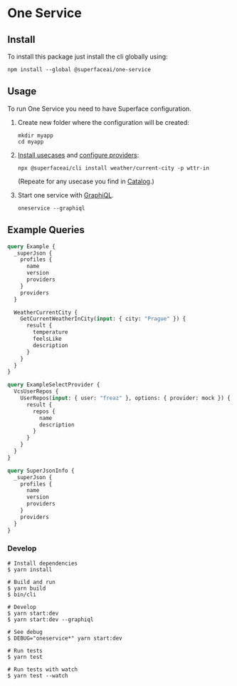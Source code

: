 # One Service

## Install

To install this package just install the cli globally using:

```shell
npm install --global @superfaceai/one-service
```

## Usage

To run One Service you need to have Superface configuration.

1. Create new folder where the configuration will be created:

   ```shell
   mkdir myapp
   cd myapp
   ```

2. [Install usecases](https://superface.ai/docs/getting-started#install-the-capability) and [configure providers](https://superface.ai/docs/getting-started#configure-the-provider):

   ```shell
   npx @superfaceai/cli install weather/current-city -p wttr-in
   ```

   (Repeate for any usecase you find in [Catalog](https://superface.ai/catalog).)

3. Start one service with [GraphiQL](https://github.com/graphql/graphiql).

   ```shell
   oneservice --graphiql
   ```

## Example Queries

```graphql
query Example {
  _superJson {
    profiles {
      name
      version
      providers
    }
    providers
  }

  WeatherCurrentCity {
    GetCurrentWeatherInCity(input: { city: "Prague" }) {
      result {
        temperature
        feelsLike
        description
      }
    }
  }
}

query ExampleSelectProvider {
  VcsUserRepos {
    UserRepos(input: { user: "freaz" }, options: { provider: mock }) {
      result {
        repos {
          name
          description
        }
      }
    }
  }
}

query SuperJsonInfo {
  _superJson {
    profiles {
      name
      version
      providers
    }
    providers
  }
}
```

### Develop

```shell
# Install dependencies
$ yarn install

# Build and run
$ yarn build
$ bin/cli

# Develop
$ yarn start:dev
$ yarn start:dev --graphiql

# See debug
$ DEBUG="oneservice*" yarn start:dev

# Run tests
$ yarn test

# Run tests with watch
$ yarn test --watch
```
